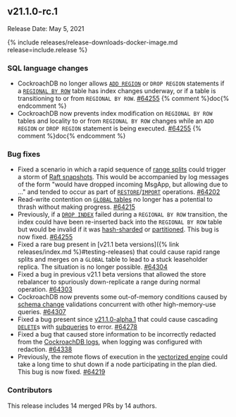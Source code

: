 ## v21.1.0-rc.1

Release Date: May 5, 2021

{% include releases/release-downloads-docker-image.md release=include.release %}

<h3 id="v21-1-0-rc-1-sql-language-changes">SQL language changes</h3>

- CockroachDB no longer allows [`ADD REGION`](https://www.cockroachlabs.com/docs/v21.1/add-region) or `DROP REGION` statements if a [`REGIONAL BY ROW`](https://www.cockroachlabs.com/docs/v21.1/multiregion-overview) table has index changes underway, or if a table is transitioning to or from `REGIONAL BY ROW`. [#64255][#64255] {% comment %}doc{% endcomment %}
- CockroachDB now prevents index modification on `REGIONAL BY ROW` tables and locality to or from `REGIONAL BY ROW` changes while an `ADD REGION` or `DROP REGION` statement is being executed. [#64255][#64255] {% comment %}doc{% endcomment %}

<h3 id="v21-1-0-rc-1-bug-fixes">Bug fixes</h3>

- Fixed a scenario in which a rapid sequence of [range splits](https://www.cockroachlabs.com/docs/v21.1/architecture/distribution-layer#range-splits) could trigger a storm of [Raft snapshots](https://www.cockroachlabs.com/docs/v21.1/architecture/replication-layer#snapshots). This would be accompanied by log messages of the form "would have dropped incoming MsgApp, but allowing due to ..." and tended to occur as part of [`RESTORE`](../v21.1/restore.html)/[`IMPORT`](../v21.1/import.html) operations. [#64202][#64202]
- Read-write contention on [`GLOBAL` tables](https://www.cockroachlabs.com/docs/v21.1/multiregion-overview) no longer has a potential to thrash without making progress. [#64215][#64215]
- Previously, if a [`DROP INDEX`](https://www.cockroachlabs.com/docs/v21.1/drop-index) failed during a `REGIONAL BY ROW` transition, the index could have been re-inserted back into the `REGIONAL BY ROW` table but would be invalid if it was [hash-sharded](https://www.cockroachlabs.com/docs/v21.1/hash-sharded-indexes) or [partitioned](https://www.cockroachlabs.com/docs/v21.1/multiregion-overview). This bug is now fixed. [#64255][#64255]
- Fixed a rare bug present in [v21.1 beta versions]({% link releases/index.md %}#testing-releases) that could cause rapid range splits and merges on a `GLOBAL` table to lead to a stuck leaseholder replica. The situation is no longer possible. [#64304][#64304]
- Fixed a bug in previous v21.1 beta versions that allowed the store rebalancer to spuriously down-replicate a range during normal operation. [#64303][#64303]
- CockroachDB now prevents some out-of-memory conditions caused by [schema change](https://www.cockroachlabs.com/docs/v21.1/online-schema-changes) validations concurrent with other high-memory-use queries. [#64307][#64307]
- Fixed a bug present since [v21.1.0-alpha.1](#v21-1-0-alpha-1) that could cause cascading [`DELETE`](https://www.cockroachlabs.com/docs/v21.1/delete)s with [subqueries](https://www.cockroachlabs.com/docs/v21.1/subqueries) to error. [#64278][#64278]
- Fixed a bug that caused store information to be incorrectly redacted from the [CockroachDB logs](https://www.cockroachlabs.com/docs/v21.1/logging-overview), when logging was configured with redaction. [#64338][#64338]
- Previously, the remote flows of execution in the [vectorized engine](https://www.cockroachlabs.com/docs/v21.1/vectorized-execution) could take a long time to shut down if a node participating in the plan died. This bug is now fixed. [#64219][#64219]

<h3 id="v21-1-0-rc-1-contributors">Contributors</h3>

This release includes 14 merged PRs by 14 authors.

[#64202]: https://github.com/cockroachdb/cockroach/pull/64202
[#64215]: https://github.com/cockroachdb/cockroach/pull/64215
[#64219]: https://github.com/cockroachdb/cockroach/pull/64219
[#64255]: https://github.com/cockroachdb/cockroach/pull/64255
[#64278]: https://github.com/cockroachdb/cockroach/pull/64278
[#64303]: https://github.com/cockroachdb/cockroach/pull/64303
[#64304]: https://github.com/cockroachdb/cockroach/pull/64304
[#64307]: https://github.com/cockroachdb/cockroach/pull/64307
[#64338]: https://github.com/cockroachdb/cockroach/pull/64338
